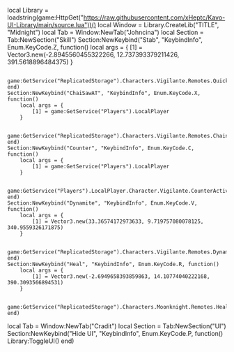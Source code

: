 local Library = loadstring(game:HttpGet("https://raw.githubusercontent.com/xHeptc/Kavo-UI-Library/main/source.lua"))()
local Window = Library.CreateLib("TITLE", "Midnight")
local Tab = Window:NewTab("Johncina")
    local Section = Tab:NewSection("Skill")
        Section:NewKeybind("Stab", "KeybindInfo", Enum.KeyCode.Z, function()
            local args = {
                [1] = Vector3.new(-2.8945560455322266, 12.737393379211426, 391.5618896484375)
            }
            
            game:GetService("ReplicatedStorage").Characters.Vigilante.Remotes.QuickStab:FireServer(unpack(args))                       
    end)
    Section:NewKeybind("ChaiSawAT", "KeybindInfo", Enum.KeyCode.X, function()
        local args = {
            [1] = game:GetService("Players").LocalPlayer
        }
        
        game:GetService("ReplicatedStorage").Characters.Vigilante.Remotes.ChainsawPierce:FireServer(unpack(args))                
    end)
    Section:NewKeybind("Counter", "KeybindInfo", Enum.KeyCode.C, function()
        local args = {
            [1] = game:GetService("Players").LocalPlayer
        }
        
        game:GetService("Players").LocalPlayer.Character.Vigilante.CounterActivate:FireServer(unpack(args))                
    end)
    Section:NewKeybind("Dynamite", "KeybindInfo", Enum.KeyCode.V, function()
        local args = {
            [1] = Vector3.new(33.36574172973633, 9.719757080078125, 340.9559326171875)
        }
        
        game:GetService("ReplicatedStorage").Characters.Vigilante.Remotes.Dynamite:FireServer(unpack(args))        
    end)
    Section:NewKeybind("Heal", "KeybindInfo", Enum.KeyCode.R, function()
        local args = {
            [1] = Vector3.new(-2.6949658393859863, 14.10774040222168, 390.3093566894531)
        }
        
        game:GetService("ReplicatedStorage").Characters.Moonknight.Remotes.Heal:FireServer(unpack(args))                
    end)
local Tab = Window:NewTab("Cradit")
    local Section = Tab:NewSection("UI")
    Section:NewKeybind("Hide UI", "KeybindInfo", Enum.KeyCode.P, function()
	Library:ToggleUI()
end)
